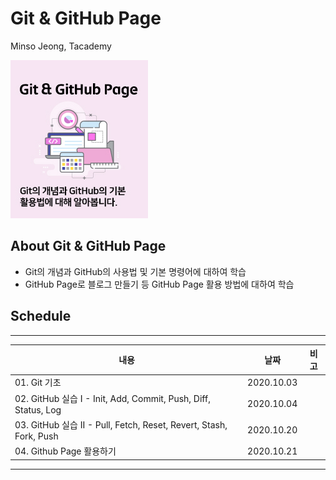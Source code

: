 # Git & GitHub Page
Minso Jeong, Tacademy

![main](./images/main.jpg)

## About Git & GitHub Page
* Git의 개념과 GitHub의 사용법 및 기본 명령어에 대하여 학습
* GitHub Page로 블로그 만들기 등 GitHub Page 활용 방법에 대하여 학습

## Schedule
---
|          내용         |   날짜     | 비고 |
| -------------------------------- |:---------------:|--------------------------|
|01. Git 기초 |2020.10.03||
|02. GitHub 실습 I - Init, Add, Commit, Push, Diff, Status, Log |2020.10.04||
|03. GitHub 실습 II - Pull, Fetch, Reset, Revert, Stash, Fork, Push |2020.10.20||
|04. Github Page 활용하기 |2020.10.21 ||
---
